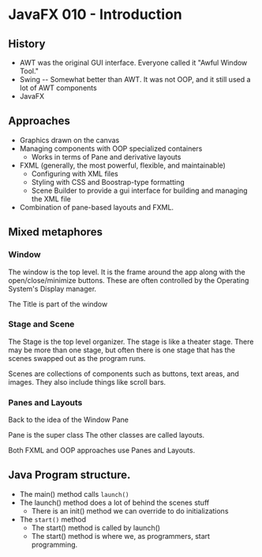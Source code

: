 # JavaFX 010 - Introduction

## History

* AWT was the original GUI interface.  Everyone called it "Awful Window Tool."
* Swing -- Somewhat better than AWT.  It was not OOP, and it still used a lot of AWT components
* JavaFX


## Approaches

* Graphics drawn on the canvas
* Managing components with OOP specialized containers
  * Works in terms of Pane and derivative layouts
* FXML (generally, the most powerful, flexible, and maintainable)
  * Configuring with XML files
  * Styling with CSS and Boostrap-type formatting
  * Scene Builder to provide a gui interface for building and managing the XML file
* Combination of pane-based layouts and FXML.

## Mixed metaphores

### Window

The window is the top level.  It is the frame around the app along with the open/close/minimize buttons.  These are often controlled by the Operating System's Display manager.

The Title is part of the window

### Stage and Scene

The Stage is the top level organizer.  The stage is like a theater stage.  There may be more than one stage, but often there is one stage that has the scenes swapped out as the program runs.

Scenes are collections of components such as buttons, text areas, and images.  They also include things like scroll bars.

### Panes and Layouts

Back to the idea of the Window Pane

Pane is the super class  The other classes are called layouts.

Both FXML and OOP approaches use Panes and Layouts.

## Java Program structure.

* The main() method calls `launch()`
* The launch() method does a lot of behind the scenes stuff
  * There is an init() method we can override to do initializations
* The `start()` method
  * The start() method is called by launch()
  * The start() method is where we, as programmers, start programming.